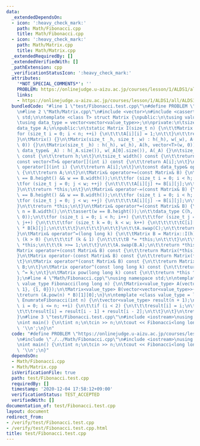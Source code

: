 ```yaml
---
data:
  _extendedDependsOn:
  - icon: ':heavy_check_mark:'
    path: Math/Fibonacci.cpp
    title: Math/Fibonacci.cpp
  - icon: ':heavy_check_mark:'
    path: Math/Matrix.cpp
    title: Math/Matrix.cpp
  _extendedRequiredBy: []
  _extendedVerifiedWith: []
  _pathExtension: cpp
  _verificationStatusIcon: ':heavy_check_mark:'
  attributes:
    '*NOT_SPECIAL_COMMENTS*': ''
    PROBLEM: https://onlinejudge.u-aizu.ac.jp/courses/lesson/1/ALDS1/all/ALDS1_10_A
    links:
    - https://onlinejudge.u-aizu.ac.jp/courses/lesson/1/ALDS1/all/ALDS1_10_A
  bundledCode: "#line 1 \"test/Fibonacci.test.cpp\"\n#define PROBLEM \"https://onlinejudge.u-aizu.ac.jp/courses/lesson/1/ALDS1/all/ALDS1_10_A\"\
    \n#line 2 \"Math/Matrix.cpp\"\n#include <vector>\n#include <cassert>\nusing namespace\
    \ std;\n\ntemplate <class T> struct Matrix {\npublic:\n\tusing value_type = T;\n\
    \tusing data_type = vector<vector<value_type>>;\n\nprivate:\n\tsize_t h, w;\n\t\
    data_type A;\n\npublic:\n\tstatic Matrix I(size_t n) {\n\t\tMatrix A(n);\n\t\t\
    for (size_t i = 0; i < n; ++i) {\n\t\t\tA[i][i] = 1;\n\t\t}\n\t\treturn A;\n\t\
    }\n\tMatrix() {}\n\tMatrix(size_t _h, size_t _w) : h(_h), w(_w), A(h, vector<T>(w,\
    \ 0)) {}\n\tMatrix(size_t _h) : h(_h), w(_h), A(h, vector<T>(w, 0)) {}\n\tMatrix(const\
    \ data_type& _A) : h(_A.size()), w(_A[0].size()), A(_A) {}\n\tsize_t height()\
    \ const {\n\t\treturn h;\n\t}\n\tsize_t width() const {\n\t\treturn w;\n\t}\n\t\
    const vector<T>& operator[](int i) const {\n\t\treturn A[i];\n\t}\n\tvector<T>&\
    \ operator[](int i) {\n\t\treturn A[i];\n\t}\n\tconst data_type& operator*() const\
    \ {\n\t\treturn A;\n\t}\n\tMatrix& operator+=(const Matrix& B) {\n\t\tassert(h\
    \ == B.height() && w == B.width());\n\t\tfor (size_t i = 0; i < h; ++i) {\n\t\t\
    \tfor (size_t j = 0; j < w; ++j) {\n\t\t\t\tA[i][j] += B[i][j];\n\t\t\t}\n\t\t\
    }\n\t\treturn *this;\n\t}\n\tMatrix& operator-=(const Matrix& B) {\n\t\tassert(h\
    \ == B.height() && w == B.width());\n\t\tfor (size_t i = 0; i < h; ++i) {\n\t\t\
    \tfor (size_t j = 0; j < w; ++j) {\n\t\t\t\tA[i][j] -= B[i][j];\n\t\t\t}\n\t\t\
    }\n\t\treturn *this;\n\t}\n\tMatrix& operator*=(const Matrix& B) {\n\t\tsize_t\
    \ n = B.width();\n\t\tassert(w == B.height());\n\t\tdata_type C(h, vector<T>(n,\
    \ 0));\n\t\tfor (size_t i = 0; i < h; i++) {\n\t\t\tfor (size_t j = 0; j < n;\
    \ j++) {\n\t\t\t\tfor (size_t k = 0; k < w; k++) {\n\t\t\t\t\tC[i][j] += A[i][k]\
    \ * B[k][j];\n\t\t\t\t}\n\t\t\t}\n\t\t}\n\t\tA.swap(C);\n\t\treturn *this;\n\t\
    }\n\tMatrix& operator^=(long long k) {\n\t\tMatrix B = Matrix::I(h);\n\t\twhile\
    \ (k > 0) {\n\t\t\tif (k & 1) {\n\t\t\t\tB *= *this;\n\t\t\t}\n\t\t\t*this *=\
    \ *this;\n\t\t\tk >>= 1;\n\t\t}\n\t\tA.swap(B.A);\n\t\treturn *this;\n\t}\n\t\
    Matrix operator+(const Matrix& B) const {\n\t\treturn Matrix(*this) += B;\n\t\
    }\n\tMatrix operator-(const Matrix& B) const {\n\t\treturn Matrix(*this) -= B;\n\
    \t}\n\tMatrix operator*(const Matrix& B) const {\n\t\treturn Matrix(*this) *=\
    \ B;\n\t}\n\tMatrix operator^(const long long k) const {\n\t\treturn Matrix(*this)\
    \ ^= k;\n\t}\n\tMatrix pow(long long k) const {\n\t\treturn *this ^ k;\n\t}\n\
    };\n#line 4 \"Math/Fibonacci.cpp\"\nusing namespace std;\n\ntemplate <class value_type>\
    \ value_type Fibonacci(long long n) {\n\tMatrix<value_type> A(vector<vector<value_type>>{{1,\
    \ 1}, {1, 0}});\n\tMatrix<value_type> B(vector<vector<value_type>>{{1}, {0}});\n\
    \treturn (A.pow(n) * B)[1][0];\n}\n\ntemplate <class value_type = long long> vector<value_type>\
    \ EnumrateFibonacci(int n) {\n\tvector<value_type> result(n + 1);\n\tfor (int\
    \ i = 0; i <= n; ++i) {\n\t\tif (i < 2) {\n\t\t\tresult[i] = i;\n\t\t} else {\n\
    \t\t\tresult[i] = result[i - 1] + result[i - 2];\n\t\t}\n\t}\n\treturn result;\n\
    }\n#line 3 \"test/Fibonacci.test.cpp\"\n#include <iostream>\nusing namespace std;\n\
    \nint main() {\n\tint n;\n\tcin >> n;\n\tcout << Fibonacci<long long>(n + 1) <<\
    \ '\\n';\n}\n"
  code: "#define PROBLEM \"https://onlinejudge.u-aizu.ac.jp/courses/lesson/1/ALDS1/all/ALDS1_10_A\"\
    \n#include \"./../Math/Fibonacci.cpp\"\n#include <iostream>\nusing namespace std;\n\
    \nint main() {\n\tint n;\n\tcin >> n;\n\tcout << Fibonacci<long long>(n + 1) <<\
    \ '\\n';\n}"
  dependsOn:
  - Math/Fibonacci.cpp
  - Math/Matrix.cpp
  isVerificationFile: true
  path: test/Fibonacci.test.cpp
  requiredBy: []
  timestamp: '2020-12-04 17:58:12+09:00'
  verificationStatus: TEST_ACCEPTED
  verifiedWith: []
documentation_of: test/Fibonacci.test.cpp
layout: document
redirect_from:
- /verify/test/Fibonacci.test.cpp
- /verify/test/Fibonacci.test.cpp.html
title: test/Fibonacci.test.cpp
---
```

